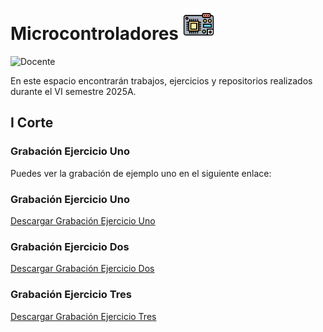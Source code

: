 # Microcontroladores  <img src="image-2.png" alt="alt text" width="50"/>




![Docente](https://img.shields.io/badge/Docente-Julian_Rene_Chaux_Cedeno-FFD700.svg?style=for-the-badge&logo=Docente&logoColor=white)

En este espacio encontrarán trabajos, ejercicios y repositorios realizados durante el VI semestre 2025A.


## I Corte
### Grabación Ejercicio Uno
Puedes ver la grabación de ejemplo uno en el siguiente enlace:

### Grabación Ejercicio Uno

[Descargar Grabación Ejercicio Uno](https://github.com/JerssonF/MICROCONTROLADORES/raw/main/Videos/Grabación%20Ejercicio%20Uno%202025-02-06%202021.mp4)

### Grabación Ejercicio Dos

[Descargar Grabación Ejercicio Dos](https://github.com/JerssonF/MICROCONTROLADORES/raw/main/Videos/Grabación%20Ejercicio%20Dos%202025-02-13%202021.mp4)

### Grabación Ejercicio Tres

[Descargar Grabación Ejercicio Tres](https://github.com/JerssonF/MICROCONTROLADORES/raw/main/Videos/Grabación%20Ejercicio%20Tres%202025-02-20%202021.mp4)


